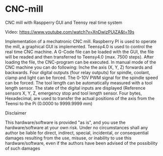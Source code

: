 # CNC-mill
CNC mill with Raspperry GUI and Teensy real time system

Video:
https://www.youtube.com/watch?v=XnDwizPUjZA&t=19s

Implementation of a mechatronic CNC mill.
Raspberry PI is used to operate the mill, a graphical GUI is implemented.
Teensy4.0 is used to control the real time CNC machine.
A G-Code file can be loaded with the GUI, the file will be readed and then transferred to Teensy4.0
(max. 7500 steps). After loading the file, the CNC-program can be executed.
In manual mode of the CNC machine you can do following:
Inche the axis (X, Y, Z) forwards and backwards.
Four digital outputs (four relay outputs) for spindle, coolant, clamp and light can be forced.
The 0-10V PWM signal for the spindle speed can be forced.
The tool length can be automatically measured with a tool length sensor.
The state of the digital inputs are displayed (Reference sensors X, Y, Z, emergency stop and tool
length sensor.
Four bytes, Hexadecimal, are used to transfer the actual positions of the axis from the Teensi to the
Pi (0.0000 to 9999.9999 mm)

Disclaimer

This hardware/software is provided "as is", and you use the hardware/software at your own risk. Under no circumstances shall any author be liable for direct, indirect, special, incidental, or consequential damages resulting from the use, misuse, or inability to use this hardware/software, even if the authors have been advised of the possibility of such damages

